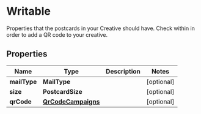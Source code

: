 

# Writable

Properties that the postcards in your Creative should have. Check within in order to add a QR code to your creative.

## Properties

| Name | Type | Description | Notes |
|------------ | ------------- | ------------- | -------------|
|**mailType** | **MailType** |  |  [optional] |
|**size** | **PostcardSize** |  |  [optional] |
|**qrCode** | [**QrCodeCampaigns**](QrCodeCampaigns.md) |  |  [optional] |



